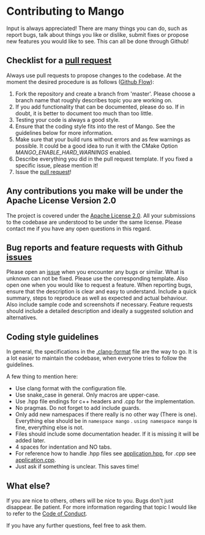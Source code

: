 # Contributing to Mango

Input is always appreciated!
There are many things you can do, such as report bugs, talk about things you like or dislike, submit fixes or propose new features you would like to see.
This can all be done through Github!

## Checklist for a [pull request](https://github.com/Paul-Hi/Mango/pulls)

Always use pull requests to propose changes to the codebase. At the moment the desired procedure is as follows ([Github Flow](https://guides.github.com/introduction/flow/index.html)):

1. Fork the repository and create a branch from 'master'. Please choose a branch name that roughly describes topic you are working on.
2. If you add functionality that can be documented, please do so. If in doubt, it is better to document too much than too little.
3. Testing your code is always a good style.
4. Ensure that the coding style fits into the rest of Mango. See the guidelines below for more information.
5. Make sure that your build runs without errors and as few warnings as possible. It could be a good idea to run it with the CMake Option *MANGO_ENABLE_HARD_WARNINGS* enabled.
6. Describe everything you did in the pull request template. If you fixed a specific issue, please mention it!
7. Issue the [pull request](https://github.com/Paul-Hi/Mango/pulls)!

## Any contributions you make will be under the Apache License Version 2.0

The project is covered under the [Apache License 2.0](http://www.apache.org/licenses/LICENSE-2.0). All your submissions to the codebase are understood to be under the same license. Please contact me if you have any open questions in this regard.

## Bug reports and feature requests with Github [issues](https://github.com/Paul-Hi/Mango/issues)

Please open an [issue](https://github.com/Paul-Hi/Mango/issues) when you encounter any bugs or similar. What is unknown can not be fixed. Please use the corresponding template. Also open one when you would like to request a feature.
When reporting bugs, ensure that the description is clear and easy to understand. Include a quick summary, steps to reproduce as well as expected and actual behaviour. Also include sample code and screenshots if necessary.
Feature requests should include a detailed description and ideally a suggested solution and alternatives.

## Coding style guidelines

In general, the specifications in the [.clang-format](https://github.com/Paul-Hi/Mango/blob/master/.clang-format) file are the way to go. It is a lot easier to maintain the codebase, when everyone tries to follow the guidelines.

A few thing to mention here:

* Use clang format with the configuration file.
* Use snake_case in general. Only macros are upper-case.
* Use .hpp file endings for c++ headers and .cpp for the implementation.
* No pragmas. Do not forget to add include guards.
* Only add new namespaces if there really is no other way (There is one). Everything else should be in `namespace mango` . `using namespace mango` is fine, everything else is not.
* Files should include some documentation header. If it is missing it will be added later.
* 4 spaces for indentation and NO tabs.
* For reference how to handle .hpp files see [application.hpp](https://github.com/Paul-Hi/Mango/blob/master/mango/include/mango/application.hpp), for .cpp see [application.cpp](https://github.com/Paul-Hi/Mango/blob/master/mango/src/core/application.cpp).
* Just ask if something is unclear. This saves time!

## What else?

If you are nice to others, others will be nice to you.
Bugs don't just disappear. Be patient.
For more information regarding that topic I would like to refer to the [Code of Conduct](https://github.com/Paul-Hi/Mango/blob/master/CODE_OF_CONDUCT.md).

If you have any further questions, feel free to ask them.
